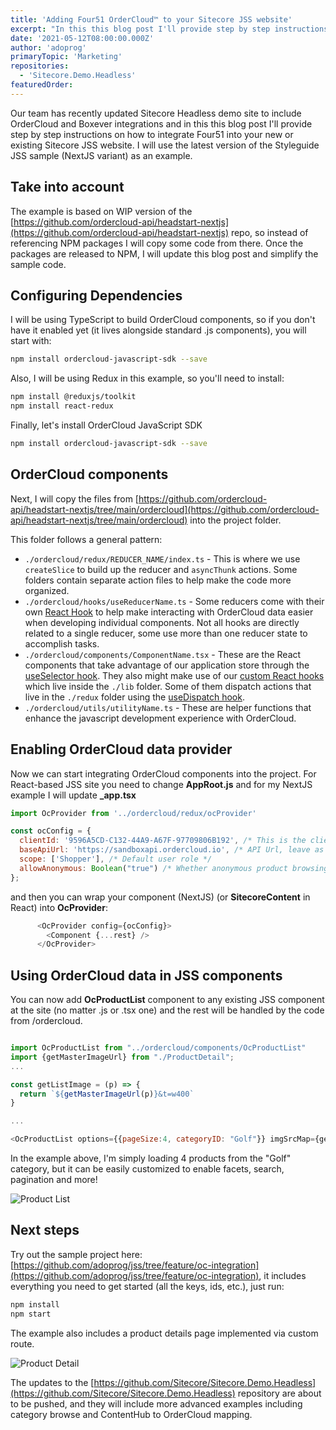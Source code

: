 ```yaml
---
title: 'Adding Four51 OrderCloud™ to your Sitecore JSS website'
excerpt: "In this this blog post I'll provide step by step instructions on how to integrate Four51 into your new or existing Sitecore JSS website. I will use the latest version of the Styleguide JSS sample (NextJS variant) as an example."
date: '2021-05-12T08:00:00.000Z'
author: 'adoprog'
primaryTopic: 'Marketing'
repositories:
  - 'Sitecore.Demo.Headless'
featuredOrder:
---
```


Our team has recently updated Sitecore Headless demo site to include OrderCloud and Boxever integrations and in this this blog post I'll provide step by step instructions on how to integrate Four51 into your new or existing Sitecore JSS website. I will use the latest version of the Styleguide JSS sample (NextJS variant) as an example.

## Take into account

The example is based on WIP version of the [https://github.com/ordercloud-api/headstart-nextjs](https://github.com/ordercloud-api/headstart-nextjs) repo, so instead of referencing NPM packages I will copy some code from there. Once the packages are released to NPM, I will update this blog post and simplify the sample code.

## Configuring Dependencies

I will be using TypeScript to build OrderCloud components, so if you don't have it enabled yet (it lives alongside standard .js components), you will start with:

```bash
npm install ordercloud-javascript-sdk --save
```

Also, I will be using Redux in this example, so you'll need to install:

```bash
npm install @reduxjs/toolkit
npm install react-redux
```

Finally, let's install OrderCloud JavaScript SDK

```bash
npm install ordercloud-javascript-sdk --save
```

## OrderCloud components

Next, I will copy the files from [https://github.com/ordercloud-api/headstart-nextjs/tree/main/ordercloud](https://github.com/ordercloud-api/headstart-nextjs/tree/main/ordercloud) into the project folder.

This folder follows a general pattern:

- `./ordercloud/redux/REDUCER_NAME/index.ts` - This is where we use `createSlice` to build up the reducer and `asyncThunk` actions. Some folders contain separate action files to help make the code more organized.
- `./ordercloud/hooks/useReducerName.ts` - Some reducers come with their own [React Hook](https://reactjs.org/docs/hooks-intro.html) to help make interacting with OrderCloud data easier when developing individual components. Not all hooks are directly related to a single reducer, some use more than one reducer state to accomplish tasks.
- `./ordercloud/components/ComponentName.tsx` - These are the React components that take advantage of our application store through the [useSelector hook](https://react-redux.js.org/api/hooks#useselector). They also might make use of our [custom React hooks](https://reactjs.org/docs/hooks-custom.html) which live inside the `./lib` folder. Some of them dispatch actions that live in the `./redux` folder using the [useDispatch hook](https://react-redux.js.org/api/hooks#usedispatch).
- `./ordercloud/utils/utilityName.ts` - These are helper functions that enhance the javascript development experience with OrderCloud.

## Enabling OrderCloud data provider

Now we can start integrating OrderCloud components into the project. For React-based JSS site you need to change **AppRoot.js** and for my NextJS example I will update **_app.tsx**

```js
import OcProvider from '../ordercloud/redux/ocProvider'

const ocConfig = {
  clientId: '9596A5CD-C132-44A9-A67F-97709806B192', /* This is the client ID of your seeded OrderCloud organization */
  baseApiUrl: 'https://sandboxapi.ordercloud.io', /* API Url, leave as is for Sandbox */
  scope: ['Shopper'], /* Default user role */
  allowAnonymous: Boolean("true") /* Whether anonymous product browsing is allowed */
};
```

and then you can wrap your component (NextJS) (or **SitecoreContent** in React) into **OcProvider**:

```js
      <OcProvider config={ocConfig}>
        <Component {...rest} />
      </OcProvider>
```

## Using OrderCloud data in JSS components

You can now add **OcProductList** component to any existing JSS component at the site (no matter .js or .tsx one) and the rest will be handled by the code from /ordercloud.

```js

import OcProductList from "../ordercloud/components/OcProductList"
import {getMasterImageUrl} from "./ProductDetail";
...

const getListImage = (p) => {
  return `${getMasterImageUrl(p)}&t=w400`
}

...

<OcProductList options={{pageSize:4, categoryID: "Golf"}} imgSrcMap={getListImage} columns={{xs:2}} hrefMap={p => `/products/${p.ID}`}/>

```

In the example above, I'm simply loading 4 products from the "Golf" category, but it can be easily customized to enable facets, search, pagination and more!

![Product List](/assets/blog/jss-order-cloud-integration/product_list.PNG)

## Next steps

Try out the sample project here: [https://github.com/adoprog/jss/tree/feature/oc-integration](https://github.com/adoprog/jss/tree/feature/oc-integration), it includes everything you need to get started (all the keys, ids, etc.), just run:

```bash
npm install
npm start
```

The example also includes a product details page implemented via custom route.

![Product Detail](/assets/blog/jss-order-cloud-integration/product_detail.PNG)

The updates to the [https://github.com/Sitecore/Sitecore.Demo.Headless](https://github.com/Sitecore/Sitecore.Demo.Headless) repository are about to be pushed, and they will include more advanced examples including category browse and ContentHub to OrderCloud mapping.